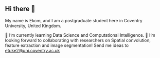 ## Hi there 👋

My name is Ekom, and I am a postgraduate student here in Coventry University, United Kingdom.

  🌱 I’m currently learning Data Science and Computational Intelligence.
  👯 I’m looking forward to collaborating with researchers on Spatial convolution, feature extraction and image segmentation!
    Send me ideas to etuke2@uni.coventry.ac.uk

